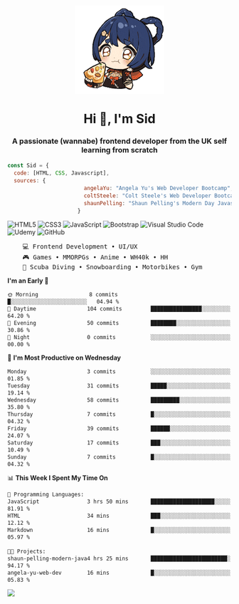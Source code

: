 <p align="center">
<img align="center" src="imgs/HuTaoPizza.gif" alt="Logo">
</p>
<h1 align="center">Hi 👋, I'm Sid</h1>
<h3 align="center">A passionate (wannabe) frontend developer from the UK self learning from scratch</h3>


```javascript
const Sid = {
  code: [HTML, CSS, Javascript],
  sources: {
                        angelaYu: "Angela Yu's Web Developer Bootcamp",
                        coltSteele: "Colt Steele's Web Developer Bootcamp",
                        shaunPelling: "Shaun Pelling's Modern Day Javascript"
                      }
```

![HTML5](https://img.shields.io/badge/html5-%23E34F26.svg?style=for-the-badge&logo=html5&logoColor=white)
![CSS3](https://img.shields.io/badge/css3-%231572B6.svg?style=for-the-badge&logo=css3&logoColor=white)
![JavaScript](https://img.shields.io/badge/javascript-%23323330.svg?style=for-the-badge&logo=javascript&logoColor=%23F7DF1E)
![Bootstrap](https://img.shields.io/badge/bootstrap-%238511FA.svg?style=for-the-badge&logo=bootstrap&logoColor=white)
![Visual Studio Code](https://img.shields.io/badge/Visual%20Studio%20Code-0078d7.svg?style=for-the-badge&logo=visual-studio-code&logoColor=white)
![Udemy](https://img.shields.io/badge/Udemy-A435F0?style=for-the-badge&logo=Udemy&logoColor=white)
![GitHub](https://img.shields.io/badge/github-%23121011.svg?style=for-the-badge&logo=github&logoColor=white)

<pre>
    💻 Frontend Development • UI/UX 
    🎮 Games • MMORPGs • Anime • WH40k • HH 
    💪 Scuba Diving • Snowboarding • Motorbikes • Gym
</pre>

<!--START_SECTION:waka-->
**I'm an Early 🐤** 

```text
🌞 Morning                8 commits           █░░░░░░░░░░░░░░░░░░░░░░░░   04.94 % 
🌆 Daytime                104 commits         ████████████████░░░░░░░░░   64.20 % 
🌃 Evening                50 commits          ████████░░░░░░░░░░░░░░░░░   30.86 % 
🌙 Night                  0 commits           ░░░░░░░░░░░░░░░░░░░░░░░░░   00.00 % 
```
📅 **I'm Most Productive on Wednesday** 

```text
Monday                   3 commits           ░░░░░░░░░░░░░░░░░░░░░░░░░   01.85 % 
Tuesday                  31 commits          █████░░░░░░░░░░░░░░░░░░░░   19.14 % 
Wednesday                58 commits          █████████░░░░░░░░░░░░░░░░   35.80 % 
Thursday                 7 commits           █░░░░░░░░░░░░░░░░░░░░░░░░   04.32 % 
Friday                   39 commits          ██████░░░░░░░░░░░░░░░░░░░   24.07 % 
Saturday                 17 commits          ███░░░░░░░░░░░░░░░░░░░░░░   10.49 % 
Sunday                   7 commits           █░░░░░░░░░░░░░░░░░░░░░░░░   04.32 % 
```


📊 **This Week I Spent My Time On** 

```text
💬 Programming Languages: 
JavaScript               3 hrs 50 mins       ████████████████████░░░░░   81.91 % 
HTML                     34 mins             ███░░░░░░░░░░░░░░░░░░░░░░   12.12 % 
Markdown                 16 mins             █░░░░░░░░░░░░░░░░░░░░░░░░   05.97 % 

🐱‍💻 Projects: 
shaun-pelling-modern-java4 hrs 25 mins       ████████████████████████░   94.17 % 
angela-yu-web-dev        16 mins             █░░░░░░░░░░░░░░░░░░░░░░░░   05.83 % 
```


<!--END_SECTION:waka-->

<a href="">![](https://komarev.com/ghpvc/?username=sedaryildirim&style=for-the-badge)</a>
